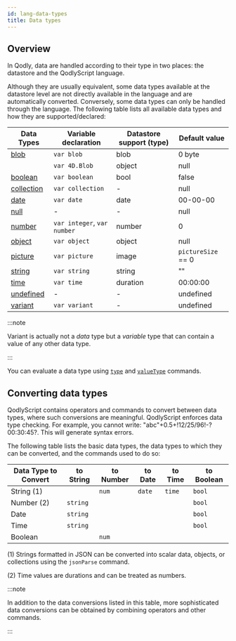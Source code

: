 ```yaml
---
id: lang-data-types
title: Data types
---
```



## Overview

In Qodly, data are handled according to their type in two places: the datastore and the QodlyScript language.

Although they are usually equivalent, some data types available at the datastore level are not directly available in the language and are automatically converted. Conversely, some data types can only be handled through the language. The following table lists all available data types and how they are supported/declared:

|Data Types	|Variable declaration|Datastore support (type)|Default value|
|---|----|---|----|
|[blob](lang-blob.md)	|`var blob`|blob|0 byte|
||`var 4D.Blob`|object|null|
|[boolean](lang-boolean.md)	|`var boolean`|bool|false|
|[collection](lang-collection.md)	|`var collection`|-|null|
|[date](lang-date.md)|`var date`|date|00-00-00|
|[null](lang-null-undefined.md)	|-	|-|null|
|[number](lang-number.md)|`var integer`, `var number`|number|0|
|[object](lang-object.md)	|`var object`|object|null|
|[picture](lang-picture.md)	|`var picture`|image|`pictureSize` == 0|
|[string](lang-text.md)	|`var string`|string|""|
|[time](lang-time.md) |`var time`|duration|00:00:00|
|[undefined](lang-null-undefined.md)	|-	|-|undefined|
|[variant](lang-variant.md)	|`var variant`|-|undefined|

:::note

Variant is actually not a *data* type but a *variable* type that can contain a value of any other data type. 

:::

You can evaluate a data type using [`type`](../commands/type.md) and [`valueType`](../commands/valueType.md) commands.   


## Converting data types

QodlyScript contains operators and commands to convert between data types, where such conversions are meaningful. QodlyScript enforces data type checking. For example, you cannot write: "abc"+0.5+!12/25/96!-?00:30:45?. This will generate syntax errors.

The following table lists the basic data types, the data types to which they can be converted, and the commands used to do so:

|Data Type to Convert|to String|to Number|to Date|to Time|to Boolean |
|---|---|---|---|---|---|
|String (1)||`num`|`date`|`time`|`bool`|
|Number (2)|`string`||||`bool`|
|Date|`string`||||`bool`|
|Time|`string`||||`bool`|
|Boolean||`num`||||

(1) Strings formatted in JSON can be converted into scalar data, objects, or collections using the `jsonParse` command.

(2) Time values are durations and can be treated as numbers.

:::note

In addition to the data conversions listed in this table, more sophisticated data conversions can be obtained by combining operators and other commands.

:::

